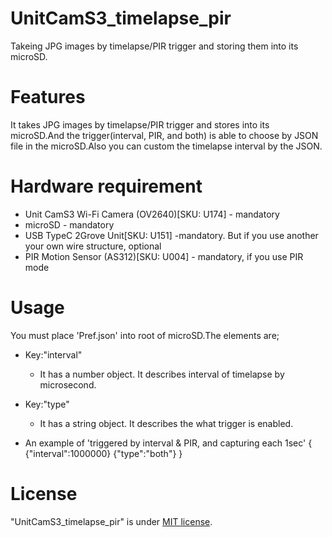 # UnitCamS3_timelapse_pir
Takeing JPG images by timelapse/PIR trigger and storing them into its microSD.

# Features
It takes JPG images by timelapse/PIR trigger and stores into its microSD.And the trigger(interval, PIR, and both) is able to choose by JSON file in the microSD.Also you can custom the timelapse interval by the JSON.

# Hardware requirement
* Unit CamS3 Wi-Fi Camera (OV2640)[SKU: U174] - mandatory
* microSD - mandatory
* USB TypeC 2Grove Unit[SKU: U151] -mandatory. But if you use another your own wire structure, optional
* PIR Motion Sensor (AS312)[SKU: U004] - mandatory, if you use PIR mode

# Usage
You must place 'Pref.json' into root of microSD.The elements are;  
* Key:"interval"
	* It has a number object. It describes interval of timelapse by microsecond.
* Key:"type"
	* It has a string object. It describes the what trigger is enabled.

* An example of 'triggered by interval & PIR, and capturing each 1sec'
	{
		{"interval":1000000}
		{"type":"both"}
	}

# License
"UnitCamS3_timelapse_pir" is under [MIT license](https://en.wikipedia.org/wiki/MIT_License).
